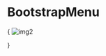 # BootstrapMenu

{
![img2](https://user-images.githubusercontent.com/52341676/78000569-c93e0500-7334-11ea-8fb3-4bf508411671.png)

}
